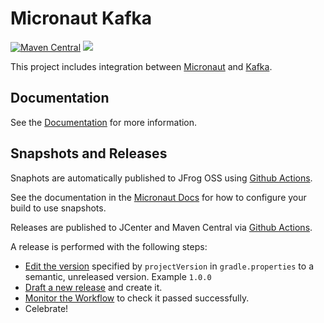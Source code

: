 # Micronaut Kafka

[![Maven Central](https://img.shields.io/maven-central/v/io.micronaut.configuration/micronaut-kafka.svg?label=Maven%20Central)](https://search.maven.org/search?q=g:%22io.micronaut.configuration%22%20AND%20a:%22micronaut-kafka%22)
[![](https://github.com/micronaut-projects/micronaut-kafka/workflows/Java%20CI/badge.svg)](https://github.com/micronaut-projects/micronaut-kafka/actions)

This project includes integration between [Micronaut](http://micronaut.io) and [Kafka](https://kafka.apache.org).

## Documentation

See the [Documentation](https://micronaut-projects.github.io/micronaut-kafka/latest/guide) for more information.

## Snapshots and Releases

Snaphots are automatically published to JFrog OSS using [Github Actions](https://github.com/micronaut-projects/micronaut-kafka/actions).

See the documentation in the [Micronaut Docs](https://docs.micronaut.io/latest/guide/index.html#usingsnapshots) for how to configure your build to use snapshots.

Releases are published to JCenter and Maven Central via [Github Actions](https://github.com/micronaut-projects/micronaut-kafka/actions).

A release is performed with the following steps:

* [Edit the version](https://github.com/micronaut-projects/micronaut-kafka/edit/master/gradle.properties) specified by `projectVersion` in `gradle.properties` to a semantic, unreleased version. Example `1.0.0`
* [Draft a new release](https://github.com/micronaut-projects/micronaut-kafka/releases/new) and create it. 
* [Monitor the Workflow](https://github.com/micronaut-projects/micronaut-kafka/actions?query=workflow%3ARelease) to check it passed successfully.
* Celebrate!
